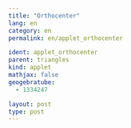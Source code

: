 ```yaml
---
title: "Orthocenter"
lang: en
category: en
permalink: en/applet_orthocenter

ident: applet_orthocenter
parent: triangles
kind: applet
mathjax: false
geogebratube:
  - 1334247

layout: post
type: post
---
```


<div style="height:600px; width:800px; margin: auto;" id="applet_container1334247"></div>